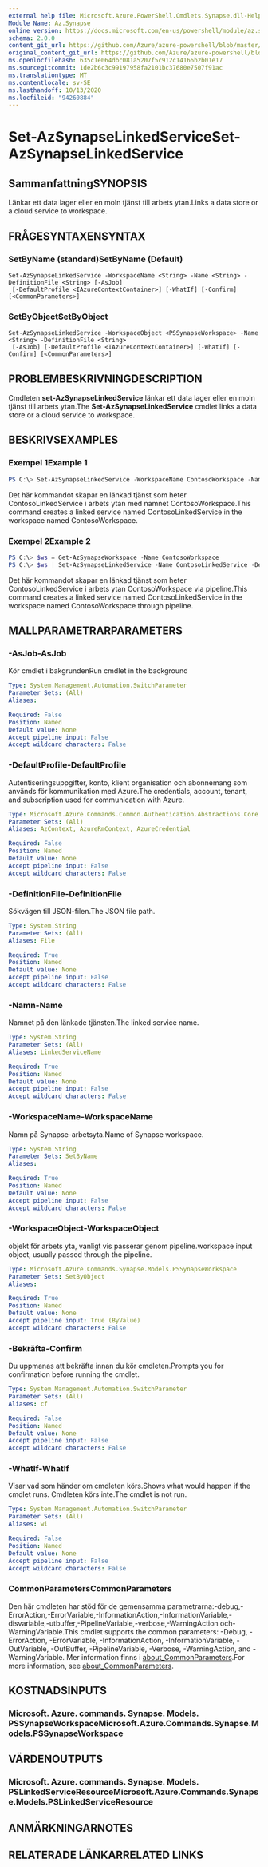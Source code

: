 ```yaml
---
external help file: Microsoft.Azure.PowerShell.Cmdlets.Synapse.dll-Help.xml
Module Name: Az.Synapse
online version: https://docs.microsoft.com/en-us/powershell/module/az.synapse/set-azsynapselinkedservice
schema: 2.0.0
content_git_url: https://github.com/Azure/azure-powershell/blob/master/src/Synapse/Synapse/help/Set-AzSynapseLinkedService.md
original_content_git_url: https://github.com/Azure/azure-powershell/blob/master/src/Synapse/Synapse/help/Set-AzSynapseLinkedService.md
ms.openlocfilehash: 635c1e064dbc081a5207f5c912c14166b2b01e17
ms.sourcegitcommit: 1de2b6c3c99197958fa2101bc37680e7507f91ac
ms.translationtype: MT
ms.contentlocale: sv-SE
ms.lasthandoff: 10/13/2020
ms.locfileid: "94260884"
---
```

# <span data-ttu-id="49390-101">Set-AzSynapseLinkedService</span><span class="sxs-lookup"><span data-stu-id="49390-101">Set-AzSynapseLinkedService</span></span>

## <span data-ttu-id="49390-102">Sammanfattning</span><span class="sxs-lookup"><span data-stu-id="49390-102">SYNOPSIS</span></span>
<span data-ttu-id="49390-103">Länkar ett data lager eller en moln tjänst till arbets ytan.</span><span class="sxs-lookup"><span data-stu-id="49390-103">Links a data store or a cloud service to workspace.</span></span>

## <span data-ttu-id="49390-104">FRÅGESYNTAXEN</span><span class="sxs-lookup"><span data-stu-id="49390-104">SYNTAX</span></span>

### <span data-ttu-id="49390-105">SetByName (standard)</span><span class="sxs-lookup"><span data-stu-id="49390-105">SetByName (Default)</span></span>
```
Set-AzSynapseLinkedService -WorkspaceName <String> -Name <String> -DefinitionFile <String> [-AsJob]
 [-DefaultProfile <IAzureContextContainer>] [-WhatIf] [-Confirm] [<CommonParameters>]
```

### <span data-ttu-id="49390-106">SetByObject</span><span class="sxs-lookup"><span data-stu-id="49390-106">SetByObject</span></span>
```
Set-AzSynapseLinkedService -WorkspaceObject <PSSynapseWorkspace> -Name <String> -DefinitionFile <String>
 [-AsJob] [-DefaultProfile <IAzureContextContainer>] [-WhatIf] [-Confirm] [<CommonParameters>]
```

## <span data-ttu-id="49390-107">PROBLEMBESKRIVNING</span><span class="sxs-lookup"><span data-stu-id="49390-107">DESCRIPTION</span></span>
<span data-ttu-id="49390-108">Cmdleten **set-AzSynapseLinkedService** länkar ett data lager eller en moln tjänst till arbets ytan.</span><span class="sxs-lookup"><span data-stu-id="49390-108">The **Set-AzSynapseLinkedService** cmdlet links a data store or a cloud service to workspace.</span></span>

## <span data-ttu-id="49390-109">BESKRIVS</span><span class="sxs-lookup"><span data-stu-id="49390-109">EXAMPLES</span></span>

### <span data-ttu-id="49390-110">Exempel 1</span><span class="sxs-lookup"><span data-stu-id="49390-110">Example 1</span></span>
```powershell
PS C:\> Set-AzSynapseLinkedService -WorkspaceName ContosoWorkspace -Name ContosoLinkedService -DefinitionFile "C:\\samples\\LinkedService.json"
```

<span data-ttu-id="49390-111">Det här kommandot skapar en länkad tjänst som heter ContosoLinkedService i arbets ytan med namnet ContosoWorkspace.</span><span class="sxs-lookup"><span data-stu-id="49390-111">This command creates a linked service named ContosoLinkedService in the workspace named ContosoWorkspace.</span></span>

### <span data-ttu-id="49390-112">Exempel 2</span><span class="sxs-lookup"><span data-stu-id="49390-112">Example 2</span></span>
```powershell
PS C:\> $ws = Get-AzSynapseWorkspace -Name ContosoWorkspace
PS C:\> $ws | Set-AzSynapseLinkedService -Name ContosoLinkedService -DefinitionFile "C:\\samples\\LinkedService.json"
```

<span data-ttu-id="49390-113">Det här kommandot skapar en länkad tjänst som heter ContosoLinkedService i arbets ytan ContosoWorkspace via pipeline.</span><span class="sxs-lookup"><span data-stu-id="49390-113">This command creates a linked service named ContosoLinkedService in the workspace named ContosoWorkspace through pipeline.</span></span>

## <span data-ttu-id="49390-114">MALLPARAMETRAR</span><span class="sxs-lookup"><span data-stu-id="49390-114">PARAMETERS</span></span>

### <span data-ttu-id="49390-115">-AsJob</span><span class="sxs-lookup"><span data-stu-id="49390-115">-AsJob</span></span>
<span data-ttu-id="49390-116">Kör cmdlet i bakgrunden</span><span class="sxs-lookup"><span data-stu-id="49390-116">Run cmdlet in the background</span></span>

```yaml
Type: System.Management.Automation.SwitchParameter
Parameter Sets: (All)
Aliases:

Required: False
Position: Named
Default value: None
Accept pipeline input: False
Accept wildcard characters: False
```

### <span data-ttu-id="49390-117">-DefaultProfile</span><span class="sxs-lookup"><span data-stu-id="49390-117">-DefaultProfile</span></span>
<span data-ttu-id="49390-118">Autentiseringsuppgifter, konto, klient organisation och abonnemang som används för kommunikation med Azure.</span><span class="sxs-lookup"><span data-stu-id="49390-118">The credentials, account, tenant, and subscription used for communication with Azure.</span></span>

```yaml
Type: Microsoft.Azure.Commands.Common.Authentication.Abstractions.Core.IAzureContextContainer
Parameter Sets: (All)
Aliases: AzContext, AzureRmContext, AzureCredential

Required: False
Position: Named
Default value: None
Accept pipeline input: False
Accept wildcard characters: False
```

### <span data-ttu-id="49390-119">-DefinitionFile</span><span class="sxs-lookup"><span data-stu-id="49390-119">-DefinitionFile</span></span>
<span data-ttu-id="49390-120">Sökvägen till JSON-filen.</span><span class="sxs-lookup"><span data-stu-id="49390-120">The JSON file path.</span></span>

```yaml
Type: System.String
Parameter Sets: (All)
Aliases: File

Required: True
Position: Named
Default value: None
Accept pipeline input: False
Accept wildcard characters: False
```

### <span data-ttu-id="49390-121">-Namn</span><span class="sxs-lookup"><span data-stu-id="49390-121">-Name</span></span>
<span data-ttu-id="49390-122">Namnet på den länkade tjänsten.</span><span class="sxs-lookup"><span data-stu-id="49390-122">The linked service name.</span></span>

```yaml
Type: System.String
Parameter Sets: (All)
Aliases: LinkedServiceName

Required: True
Position: Named
Default value: None
Accept pipeline input: False
Accept wildcard characters: False
```

### <span data-ttu-id="49390-123">-WorkspaceName</span><span class="sxs-lookup"><span data-stu-id="49390-123">-WorkspaceName</span></span>
<span data-ttu-id="49390-124">Namn på Synapse-arbetsyta.</span><span class="sxs-lookup"><span data-stu-id="49390-124">Name of Synapse workspace.</span></span>

```yaml
Type: System.String
Parameter Sets: SetByName
Aliases:

Required: True
Position: Named
Default value: None
Accept pipeline input: False
Accept wildcard characters: False
```

### <span data-ttu-id="49390-125">-WorkspaceObject</span><span class="sxs-lookup"><span data-stu-id="49390-125">-WorkspaceObject</span></span>
<span data-ttu-id="49390-126">objekt för arbets yta, vanligt vis passerar genom pipeline.</span><span class="sxs-lookup"><span data-stu-id="49390-126">workspace input object, usually passed through the pipeline.</span></span>

```yaml
Type: Microsoft.Azure.Commands.Synapse.Models.PSSynapseWorkspace
Parameter Sets: SetByObject
Aliases:

Required: True
Position: Named
Default value: None
Accept pipeline input: True (ByValue)
Accept wildcard characters: False
```

### <span data-ttu-id="49390-127">-Bekräfta</span><span class="sxs-lookup"><span data-stu-id="49390-127">-Confirm</span></span>
<span data-ttu-id="49390-128">Du uppmanas att bekräfta innan du kör cmdleten.</span><span class="sxs-lookup"><span data-stu-id="49390-128">Prompts you for confirmation before running the cmdlet.</span></span>

```yaml
Type: System.Management.Automation.SwitchParameter
Parameter Sets: (All)
Aliases: cf

Required: False
Position: Named
Default value: None
Accept pipeline input: False
Accept wildcard characters: False
```

### <span data-ttu-id="49390-129">-WhatIf</span><span class="sxs-lookup"><span data-stu-id="49390-129">-WhatIf</span></span>
<span data-ttu-id="49390-130">Visar vad som händer om cmdleten körs.</span><span class="sxs-lookup"><span data-stu-id="49390-130">Shows what would happen if the cmdlet runs.</span></span>
<span data-ttu-id="49390-131">Cmdleten körs inte.</span><span class="sxs-lookup"><span data-stu-id="49390-131">The cmdlet is not run.</span></span>

```yaml
Type: System.Management.Automation.SwitchParameter
Parameter Sets: (All)
Aliases: wi

Required: False
Position: Named
Default value: None
Accept pipeline input: False
Accept wildcard characters: False
```

### <span data-ttu-id="49390-132">CommonParameters</span><span class="sxs-lookup"><span data-stu-id="49390-132">CommonParameters</span></span>
<span data-ttu-id="49390-133">Den här cmdleten har stöd för de gemensamma parametrarna:-debug,-ErrorAction,-ErrorVariable,-InformationAction,-InformationVariable,-disvariable,-utbuffer,-PipelineVariable,-verbose,-WarningAction och-WarningVariable.</span><span class="sxs-lookup"><span data-stu-id="49390-133">This cmdlet supports the common parameters: -Debug, -ErrorAction, -ErrorVariable, -InformationAction, -InformationVariable, -OutVariable, -OutBuffer, -PipelineVariable, -Verbose, -WarningAction, and -WarningVariable.</span></span> <span data-ttu-id="49390-134">Mer information finns i [about_CommonParameters](http://go.microsoft.com/fwlink/?LinkID=113216).</span><span class="sxs-lookup"><span data-stu-id="49390-134">For more information, see [about_CommonParameters](http://go.microsoft.com/fwlink/?LinkID=113216).</span></span>

## <span data-ttu-id="49390-135">KOSTNADS</span><span class="sxs-lookup"><span data-stu-id="49390-135">INPUTS</span></span>

### <span data-ttu-id="49390-136">Microsoft. Azure. commands. Synapse. Models. PSSynapseWorkspace</span><span class="sxs-lookup"><span data-stu-id="49390-136">Microsoft.Azure.Commands.Synapse.Models.PSSynapseWorkspace</span></span>

## <span data-ttu-id="49390-137">VÄRDEN</span><span class="sxs-lookup"><span data-stu-id="49390-137">OUTPUTS</span></span>

### <span data-ttu-id="49390-138">Microsoft. Azure. commands. Synapse. Models. PSLinkedServiceResource</span><span class="sxs-lookup"><span data-stu-id="49390-138">Microsoft.Azure.Commands.Synapse.Models.PSLinkedServiceResource</span></span>

## <span data-ttu-id="49390-139">ANMÄRKNINGAR</span><span class="sxs-lookup"><span data-stu-id="49390-139">NOTES</span></span>

## <span data-ttu-id="49390-140">RELATERADE LÄNKAR</span><span class="sxs-lookup"><span data-stu-id="49390-140">RELATED LINKS</span></span>
